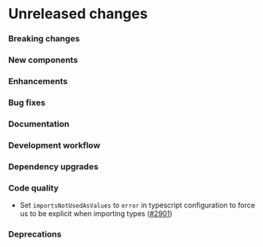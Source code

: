 # Unreleased changes

### Breaking changes

### New components

### Enhancements

### Bug fixes

### Documentation

### Development workflow

### Dependency upgrades

### Code quality

- Set `importsNotUsedAsValues` to `error` in typescript configuration to force us to be explicit when importing types ([#2901](https://github.com/Shopify/polaris-react/pull/2901))

### Deprecations
